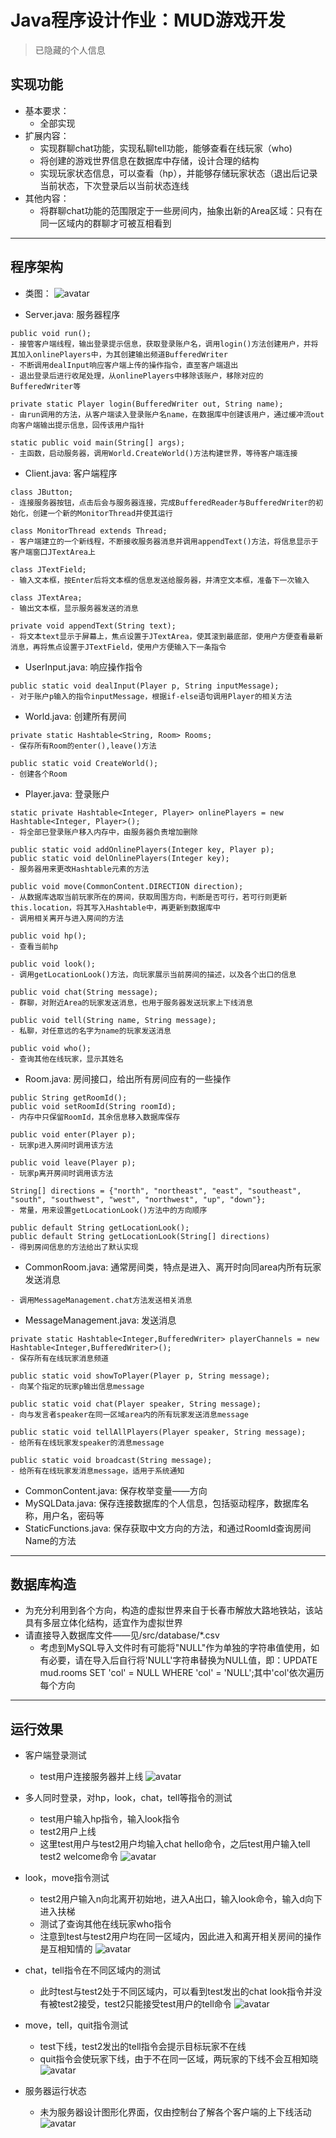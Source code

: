 # Java程序设计作业：MUD游戏开发
> 已隐藏的个人信息
## 实现功能
- 基本要求：
   - 全部实现
- 扩展内容：
   - 实现群聊chat功能，实现私聊tell功能，能够查看在线玩家（who)
   - 将创建的游戏世界信息在数据库中存储，设计合理的结构
   - 实现玩家状态信息，可以查看（hp），并能够存储玩家状态（退出后记录当前状态，下次登录后以当前状态连线
- 其他内容：
   - 将群聊chat功能的范围限定于一些房间内，抽象出新的Area区域：只有在同一区域内的群聊才可被互相看到
---
## 程序架构
- 类图：
![avatar](https://github.com/NearlyDeadline/JavaMud/blob/master/src/readme/ClassDiagram.jpg)

- Server.java: 服务器程序
```
public void run();
- 接管客户端线程，输出登录提示信息，获取登录账户名，调用login()方法创建用户，并将其加入onlinePlayers中，为其创建输出频道BufferedWriter
- 不断调用dealInput响应客户端上传的操作指令，直至客户端退出
- 退出登录后进行收尾处理，从onlinePlayers中移除该账户，移除对应的BufferedWriter等

private static Player login(BufferedWriter out, String name);
- 由run调用的方法，从客户端读入登录账户名name，在数据库中创建该用户，通过缓冲流out向客户端输出提示信息，回传该用户指针

static public void main(String[] args);
- 主函数，启动服务器，调用World.CreateWorld()方法构建世界，等待客户端连接
```
- Client.java: 客户端程序
```
class JButton;
- 连接服务器按钮，点击后会与服务器连接，完成BufferedReader与BufferedWriter的初始化，创建一个新的MonitorThread并使其运行

class MonitorThread extends Thread;
- 客户端建立的一个新线程，不断接收服务器消息并调用appendText()方法，将信息显示于客户端窗口JTextArea上

class JTextField;
- 输入文本框，按Enter后将文本框的信息发送给服务器，并清空文本框，准备下一次输入

class JTextArea;
- 输出文本框，显示服务器发送的消息

private void appendText(String text);
- 将文本text显示于屏幕上，焦点设置于JTextArea，使其滚到最底部，使用户方便查看最新消息，再将焦点设置于JTextField，使用户方便输入下一条指令
```
- UserInput.java: 响应操作指令
```
public static void dealInput(Player p, String inputMessage);
- 对于账户p输入的指令inputMessage，根据if-else语句调用Player的相关方法
```
- World.java: 创建所有房间
```
private static Hashtable<String, Room> Rooms;
- 保存所有Room的enter(),leave()方法

public static void CreateWorld();
- 创建各个Room
```
- Player.java: 登录账户
```
static private Hashtable<Integer, Player> onlinePlayers = new Hashtable<Integer, Player>();
- 将全部已登录账户移入内存中，由服务器负责增加删除

public static void addOnlinePlayers(Integer key, Player p);
public static void delOnlinePlayers(Integer key);
- 服务器用来更改Hashtable元素的方法

public void move(CommonContent.DIRECTION direction);
- 从数据库选取当前玩家所在的房间，获取周围方向，判断是否可行，若可行则更新this.location，将其写入Hashtable中，再更新到数据库中
- 调用相关离开与进入房间的方法

public void hp();
- 查看当前hp

public void look();
- 调用getLocationLook()方法，向玩家展示当前房间的描述，以及各个出口的信息

public void chat(String message);
- 群聊，对附近Area的玩家发送消息，也用于服务器发送玩家上下线消息

public void tell(String name, String message);
- 私聊，对任意远的名字为name的玩家发送消息

public void who();
- 查询其他在线玩家，显示其姓名
```
- Room.java: 房间接口，给出所有房间应有的一些操作
```
public String getRoomId();
public void setRoomId(String roomId);
- 内存中只保留RoomId，其余信息移入数据库保存	

public void enter(Player p);
- 玩家p进入房间时调用该方法
	
public void leave(Player p);
- 玩家p离开房间时调用该方法

String[] directions = {"north", "northeast", "east", "southeast", "south", "southwest", "west", "northwest", "up", "down"};
- 常量，用来设置getLocationLook()方法中的方向顺序	

public default String getLocationLook();	
public default String getLocationLook(String[] directions)
- 得到房间信息的方法给出了默认实现	
```
- CommonRoom.java: 通常房间类，特点是进入、离开时向同area内所有玩家发送消息
```
- 调用MessageManagement.chat方法发送相关消息
```
- MessageManagement.java: 发送消息
```
private static Hashtable<Integer,BufferedWriter> playerChannels = new Hashtable<Integer,BufferedWriter>();
- 保存所有在线玩家消息频道

public static void showToPlayer(Player p, String message);
- 向某个指定的玩家p输出信息message

public static void chat(Player speaker, String message);
- 向与发言者speaker在同一区域area内的所有玩家发送消息message

public static void tellAllPlayers(Player speaker, String message);
- 给所有在线玩家发speaker的消息message

public static void broadcast(String message);
- 给所有在线玩家发消息message，适用于系统通知
```
- CommonContent.java: 保存枚举变量——方向
- MySQLData.java: 保存连接数据库的个人信息，包括驱动程序，数据库名称，用户名，密码等
- StaticFunctions.java: 保存获取中文方向的方法，和通过RoomId查询房间Name的方法
---
## 数据库构造
- 为充分利用到各个方向，构造的虚拟世界来自于长春市解放大路地铁站，该站具有多层立体化结构，适宜作为虚拟世界
- 请直接导入数据库文件——见/src/database/*.csv
   - 考虑到MySQL导入文件时有可能将"NULL"作为单独的字符串值使用，如有必要，请在导入后自行将'NULL'字符串替换为NULL值，即：UPDATE mud.rooms SET 'col' = NULL WHERE 'col' = 'NULL';其中'col'依次遍历每个方向
---
## 运行效果
- 客户端登录测试
   - test用户连接服务器并上线
![avatar](https://github.com/NearlyDeadline/JavaMud/blob/master/src/readme/login.png)

- 多人同时登录，对hp，look，chat，tell等指令的测试
   - test用户输入hp指令，输入look指令
   - test2用户上线
   - 这里test用户与test2用户均输入chat hello命令，之后test用户输入tell test2 welcome命令
![avatar](https://github.com/NearlyDeadline/JavaMud/blob/master/src/readme/hp%2Clook%2Cchat%2Ctell.png)

- look，move指令测试
   - test2用户输入n向北离开初始地，进入A出口，输入look命令，输入d向下进入扶梯
   - 测试了查询其他在线玩家who指令
   - 注意到test与test2用户均在同一区域内，因此进入和离开相关房间的操作是互相知情的
![avatar](https://github.com/NearlyDeadline/JavaMud/blob/master/src/readme/look%2Cmove.png)

- chat，tell指令在不同区域内的测试
   - 此时test与test2处于不同区域内，可以看到test发出的chat look指令并没有被test2接受，test2只能接受test用户的tell命令
![avatar](https://github.com/NearlyDeadline/JavaMud/blob/master/src/readme/area.png)

- move，tell，quit指令测试
   - test下线，test2发出的tell指令会提示目标玩家不在线
   - quit指令会使玩家下线，由于不在同一区域，两玩家的下线不会互相知晓
![avatar](https://github.com/NearlyDeadline/JavaMud/blob/master/src/readme/look%2Ctell%2Cquit.png)

- 服务器运行状态
   - 未为服务器设计图形化界面，仅由控制台了解各个客户端的上下线活动
![avatar](https://github.com/NearlyDeadline/JavaMud/blob/master/src/readme/server.png)